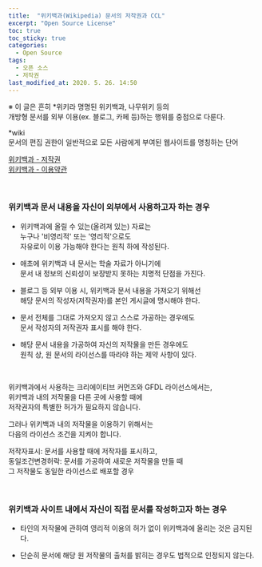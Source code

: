 ```yaml
---
title:  "위키백과(Wikipedia) 문서의 저작권과 CCL"
excerpt: "Open Source License"
toc: true
toc_sticky: true
categories:
  - Open Source
tags:
  - 오픈 소스
  - 저작권
last_modified_at: 2020. 5. 26. 14:50
---
```



※ 이 글은 흔히 \*위키라 명명된 위키백과, 나무위키 등의  
개방형 문서를 외부 이용(ex. 블로그, 카페 등)하는 행위를 중점으로 다룬다.

\*wiki  
문서의 편집 권한이 일반적으로 모든 사람에게 부여된 웹사이트를 명칭하는 단어

[위키백과 - 저작권](https://ko.wikipedia.org/wiki/%EC%9C%84%ED%82%A4%EB%B0%B1%EA%B3%BC:%EC%A0%80%EC%9E%91%EA%B6%8C)  
[위키백과 - 이용약관](https://foundation.wikimedia.org/wiki/Terms_of_Use/ko)

<br/>

### 위키백과 문서 내용을 자신이 외부에서 사용하고자 하는 경우

- 위키백과에 올릴 수 있는(올려져 있는) 자료는  
누구나 '비영리적' 또는 '영리적'으로도  
자유로이 이용 가능해야 한다는 원칙 하에 작성된다.

- 애초에 위키백과 내 문서는 학술 자료가 아니기에  
문서 내 정보의 신뢰성이 보장받지 못하는 치명적 단점을 가진다.

- 블로그 등 외부 이용 시, 위키백과 문서 내용을 가져오기 위해선  
해당 문서의 작성자(저작권자)를 본인 게시글에 명시해야 한다.

- 문서 전체를 그대로 가져오지 않고 스스로 가공하는 경우에도  
문서 작성자의 저작권자 표시를 해야 한다.

- 해당 문서 내용을 가공하여 자신의 저작물을 만든 경우에도  
원칙 상, 원 문서의 라이선스를 따라야 하는 제약 사항이 있다. 

<br/>

위키백과에서 사용하는 크리에이티브 커먼즈와 GFDL 라이선스에서는,  
위키백과 내의 저작물을 다른 곳에 사용할 때에  
저작권자의 특별한 허가가 필요하지 않습니다. 

그러나 위키백과 내의 저작물을 이용하기 위해서는  
다음의 라이선스 조건을 지켜야 합니다.

저작자표시: 문서를 사용할 때에 저작자를 표시하고,  
동일조건변경허락: 문서를 가공하여 새로운 저작물을 만들 때  
그 저작물도 동일한 라이선스로 배포할 경우

<br/>

### 위키백과 사이트 내에서 자신이 직접 문서를 작성하고자 하는 경우

- 타인의 저작물에 관하여 영리적 이용의 허가 없이 위키백과에 올리는 것은 금지된다. 

- 단순히 문서에 해당 원 저작물의 출처를 밝히는 경우도 법적으로 인정되지 않는다. 

